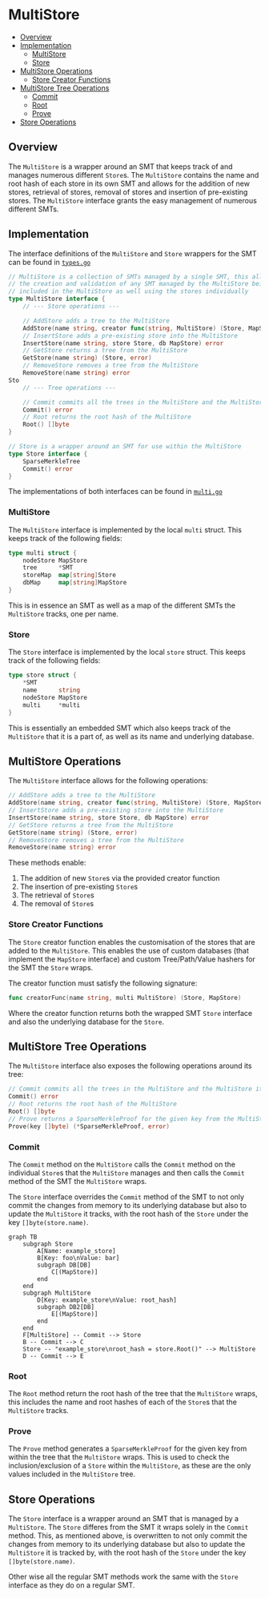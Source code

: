 # MultiStore <!-- omit in toc -->

- [Overview](#overview)
- [Implementation](#implementation)
	- [MultiStore](#multistore)
	- [Store](#store)
- [MultiStore Operations](#multistore-operations)
	- [Store Creator Functions](#store-creator-functions)
- [MultiStore Tree Operations](#multistore-tree-operations)
	- [Commit](#commit)
	- [Root](#root)
	- [Prove](#prove)
- [Store Operations](#store-operations)

## Overview

The `MultiStore` is a wrapper around an SMT that keeps track of and manages numerous different `Store`s. The `MultiStore` contains the name and root hash of each store in its own SMT and allows for the addition of new stores, retrieval of stores, removal of stores and insertion of pre-existing stores. The `MultiStore` interface grants the easy management of numerous different SMTs.

## Implementation

The interface definitions of the `MultiStore` and `Store` wrappers for the SMT can be found in [`types.go`](./types.go)

```go
// MultiStore is a collection of SMTs managed by a single SMT, this allows for
// the creation and validation of any SMT managed by the MultiStore being
// included in the MultiStore as well using the stores individually
type MultiStore interface {
	// --- Store operations ---

	// AddStore adds a tree to the MultiStore
	AddStore(name string, creator func(string, MultiStore) (Store, MapStore)) error
	// InsertStore adds a pre-existing store into the MultiStore
	InsertStore(name string, store Store, db MapStore) error
	// GetStore returns a tree from the MultiStore
	GetStore(name string) (Store, error)
	// RemoveStore removes a tree from the MultiStore
	RemoveStore(name string) error
Sto
	// --- Tree operations ---

	// Commit commits all the trees in the MultiStore and the MultiStore itself
	Commit() error
	// Root returns the root hash of the MultiStore
	Root() []byte
}

// Store is a wrapper around an SMT for use within the MultiStore
type Store interface {
	SparseMerkleTree
	Commit() error
}
```

The implementations of both interfaces can be found in [`multi.go`](./multi.go)

### MultiStore

The `MultiStore` interface is implemented by the local `multi` struct. This keeps track of the following fields:

```go
type multi struct {
	nodeStore MapStore
	tree      *SMT
	storeMap  map[string]Store
	dbMap     map[string]MapStore
}
```

This is in essence an SMT as well as a map of the different SMTs the `MultiStore` tracks, one per name.

### Store

The `Store` interface is implemented by the local `store` struct. This keeps track of the following fields:

```go
type store struct {
	*SMT
	name      string
	nodeStore MapStore
	multi     *multi
}
```

This is essentially an embedded SMT which also keeps track of the `MultiStore` that it is a part of, as well as its name and underlying database.

## MultiStore Operations

The `MultiStore` interface allows for the following operations:

```go
// AddStore adds a tree to the MultiStore
AddStore(name string, creator func(string, MultiStore) (Store, MapStore)) error
// InsertStore adds a pre-existing store into the MultiStore
InsertStore(name string, store Store, db MapStore) error
// GetStore returns a tree from the MultiStore
GetStore(name string) (Store, error)
// RemoveStore removes a tree from the MultiStore
RemoveStore(name string) error
```

These methods enable:

1. The addition of new `Store`s via the provided creator function
2. The insertion of pre-existing `Store`s
3. The retrieval of `Store`s
4. The removal of `Store`s

### Store Creator Functions

The `Store` creator function enables the customisation of the stores that are added to the `MultiStore`. This enables the use of custom databases (that implement the `MapStore` interface) and custom Tree/Path/Value hashers for the SMT the `Store` wraps.

The creator function must satisfy the following signature:

```go
func creatorFunc(name string, multi MultiStore) (Store, MapStore)
```

Where the creator function returns both the wrapped SMT `Store` interface and also the underlying database for the `Store`.

## MultiStore Tree Operations

The `MultiStore` interface also exposes the following operations around its tree:

```go
// Commit commits all the trees in the MultiStore and the MultiStore itself
Commit() error
// Root returns the root hash of the MultiStore
Root() []byte
// Prove returns a SparseMerkleProof for the given key from the MultiStore tree
Prove(key []byte) (*SparseMerkleProof, error)
```

### Commit

The `Commit` method on the `MultiStore` calls the `Commit` method on the individual `Store`s that the `MultiStore` manages and then calls the `Commit` method of the SMT the `MultiStore` wraps.

The `Store` interface overrides the `Commit` method of the SMT to not only commit the changes from memory to its underlying database but also to update the `MultiStore` it tracks, with the root hash of the `Store` under the key `[]byte(store.name)`.

```mermaid
graph TB
    subgraph Store
        A[Name: example_store]
        B[Key: foo\nValue: bar]
        subgraph DB[DB]
            C[(MapStore)]
        end
    end
    subgraph MultiStore
        D[Key: example_store\nValue: root_hash]
        subgraph DB2[DB]
            E[(MapStore)]
        end
    end
    F[MultiStore] -- Commit --> Store
    B -- Commit --> C
    Store -- "example_store\nroot_hash = store.Root()" --> MultiStore
    D -- Commit --> E
```

### Root

The `Root` method return the root hash of the tree that the `MultiStore` wraps, this includes the name and root hashes of each of the `Store`s that the `MultiStore` tracks.

### Prove

The `Prove` method generates a `SparseMerkleProof` for the given key from within the tree that the `MultiStore` wraps. This is used to check the inclusion/exclusion of a `Store` within the `MultiStore`, as these are the only values included in the `MultiStore` tree.

## Store Operations

The `Store` interface is a wrapper around an SMT that is managed by a `MultiStore`. The `Store` differes from the SMT it wraps solely in the `Commit` method. This, as mentioned above, is overwritten to not only commit the changes from memory to its underlying database but also to update the `MultiStore` it is tracked by, with the root hash of the `Store` under the key `[]byte(store.name)`.

Other wise all the regular SMT methods work the same with the `Store` interface as they do on a regular SMT.

